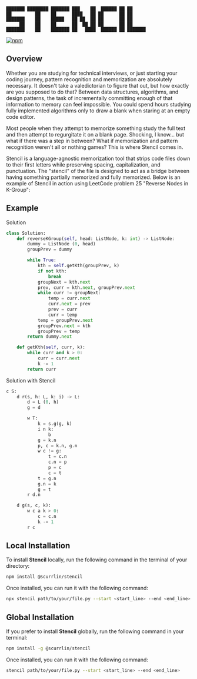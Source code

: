 ```

███████ ████████ ███████ ███    ██  ██████ ██ ██      
██         ██    ██      ████   ██ ██      ██ ██      
███████    ██    █████   ██ ██  ██ ██      ██ ██      
     ██    ██    ██      ██  ██ ██ ██      ██ ██      
███████    ██    ███████ ██   ████  ██████ ██ ███████ 

```

[![npm](https://img.shields.io/npm/dt/%40scurrlin%2Fstencil?style=flat&color=blue)](https://www.npmjs.com/package/@scurrlin/stencil)

## Overview

Whether you are studying for technical interviews, or just starting your coding journey, pattern recognition and memorization are absolutely necessary. It doesn't take a valedictorian to figure that out, but how exactly are you supposed to do that? Between data structures, algorithms, and design patterns, the task of incrementally committing enough of that information to memory can feel impossible. You could spend hours studying fully implemented algorithms only to draw a blank when staring at an empty code editor.

Most people when they attempt to memorize something study the full text and then attempt to regurgitate it on a blank page. Shocking, I know... but what if there was a step in between? What if memorization and pattern recognition weren't all or nothing games? This is where Stencil comes in.

Stencil is a language-agnostic memorization tool that strips code files down to their first letters while preserving spacing, capitalization, and punctuation. The "stencil" of the file is designed to act as a bridge between having something partially memorized and fully memorized. Below is an example of Stencil in action using LeetCode problem 25 "Reverse Nodes in K-Group":

## Example

Solution

```python
class Solution:
    def reverseKGroup(self, head: ListNode, k: int) -> ListNode:
        dummy = ListNode (0, head)
        groupPrev = dummy

        while True:
            kth = self.getKth(groupPrev, k)
            if not kth:
                break
            groupNext = kth.next
            prev, curr = kth.next, groupPrev.next
            while curr != groupNext:
                temp = curr.next
                curr.next = prev
                prev = curr
                curr = temp
            temp = groupPrev.next
            groupPrev.next = kth
            groupPrev = temp
        return dummy.next

    def getKth(self, curr, k):
        while curr and k > 0:
            curr = curr.next
            k -= 1
        return curr
```

Solution with Stencil

```python
c S:
    d r(s, h: L, k: i) -> L:
        d = L (0, h)
        g = d

        w T:
            k = s.g(g, k)
            i n k:
                b
            g = k.n
            p, c = k.n, g.n
            w c != g:
                t = c.n
                c.n = p
                p = c
                c = t
            t = g.n
            g.n = k
            g = t
        r d.n

    d g(s, c, k):
        w c a k > 0:
            c = c.n
            k -= 1
        r c
```

## Local Installation

To install **Stencil** locally, run the following command in the terminal of your directory:

```bash
npm install @scurrlin/stencil
```

Once installed, you can run it with the following command:

```bash
npx stencil path/to/your/file.py --start <start_line> --end <end_line>
```

## Global Installation

If you prefer to install **Stencil** globally, run the following command in your terminal:

```bash
npm install -g @scurrlin/stencil
```

Once installed, you can run it with the following command:

```bash
stencil path/to/your/file.py --start <start_line> --end <end_line>
```